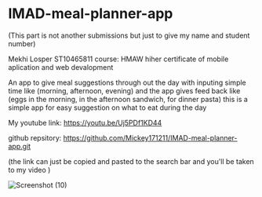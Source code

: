 # IMAD-meal-planner-app
(This part is not another submissions but just to give my name and student number)

Mekhi Losper ST10465811 course: HMAW hiher certificate of mobile aplication and web devalopment

An app to give meal suggestions through out the day with inputing simple time like (morning, afternoon, evening) and the app gives feed back like (eggs in the morning, in the afternoon sandwich, for dinner pasta) this is a simple app for easy suggestion on what to eat during the day 

My youtube link: https://youtu.be/Uj5PDf1KD44 

github repsitory: https://github.com/Mickey171211/IMAD-meal-planner-app.git

(the link can just be copied and pasted to the search bar and you'll be taken to my video )



![Screenshot (10)](https://github.com/user-attachments/assets/463a6088-9571-4712-8d8b-7ce6e0b70b5e)
